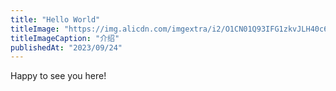 ```yaml
---
title: "Hello World"
titleImage: "https://img.alicdn.com/imgextra/i2/O1CN01Q93IFG1zkvJLH40c6_!!6000000006753-2-tps-2560-1440.png"
titleImageCaption: "介绍"
publishedAt: "2023/09/24"
---
```


Happy to see you here!
